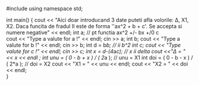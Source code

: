 #include <iostream>
 using namespace std;
  
  int main()
{
  cout << "Aici doar introducand 3 date puteti afla volorile: Δ, X1, X2. Daca funcita de fradul II este de forma ''ax^2 + b + c'. Se accepta si numere negative" << endl; 
    int a;                                                  // pt functia ax^2 +/- bx +/0  c         
  cout << "Type a valute for a !" << endl;
cin >> a;
    int b;
  cout << "Type a valute for b !" << endl;
cin >> b;
    int d = b*b;                                            // ii b^2
    int c;
  cout << "Type valute for c !" << endl;
cin >> c;
    int x = d-(4*a*c);                                      // x ii delta 
  cout <<"Δ = "  << x << endl ;
    int unu = ( 0 - b + x ) / ( 2*a );                      // unu = X1
    int doi = ( 0 - b - x ) / ( 2*a );                      // doi = X2
  cout << "X1 = " << unu << endl;
  cout << "X2 = " << doi << endl;   
}  
